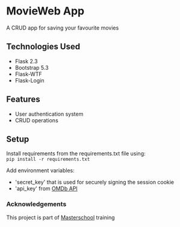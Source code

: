 # MovieWeb App

A CRUD app for saving your favourite movies

## Technologies Used

- Flask 2.3
- Bootstrap 5.3
- Flask-WTF
- Flask-Login

## Features

- User authentication system
- CRUD operations

## Setup

Install requirements from the requirements.txt file using:  
`pip install -r requirements.txt` 


Add environment variables:  
- 'secret_key' that is used for securely signing the session cookie  
- 'api_key' from [OMDb API](https://www.omdbapi.com/)

### Acknowledgements
This project is part of [Masterschool](https://www.masterschool.com/) training